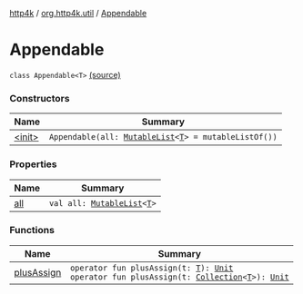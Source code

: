 [http4k](../../index.md) / [org.http4k.util](../index.md) / [Appendable](./index.md)

# Appendable

`class Appendable<T>` [(source)](https://github.com/http4k/http4k/blob/master/http4k-contract/src/main/kotlin/org/http4k/util/Appendable.kt#L3)

### Constructors

| Name | Summary |
|---|---|
| [&lt;init&gt;](-init-.md) | `Appendable(all: `[`MutableList`](https://kotlinlang.org/api/latest/jvm/stdlib/kotlin.collections/-mutable-list/index.html)`<`[`T`](index.md#T)`> = mutableListOf())` |

### Properties

| Name | Summary |
|---|---|
| [all](all.md) | `val all: `[`MutableList`](https://kotlinlang.org/api/latest/jvm/stdlib/kotlin.collections/-mutable-list/index.html)`<`[`T`](index.md#T)`>` |

### Functions

| Name | Summary |
|---|---|
| [plusAssign](plus-assign.md) | `operator fun plusAssign(t: `[`T`](index.md#T)`): `[`Unit`](https://kotlinlang.org/api/latest/jvm/stdlib/kotlin/-unit/index.html)<br>`operator fun plusAssign(t: `[`Collection`](https://kotlinlang.org/api/latest/jvm/stdlib/kotlin.collections/-collection/index.html)`<`[`T`](index.md#T)`>): `[`Unit`](https://kotlinlang.org/api/latest/jvm/stdlib/kotlin/-unit/index.html) |
